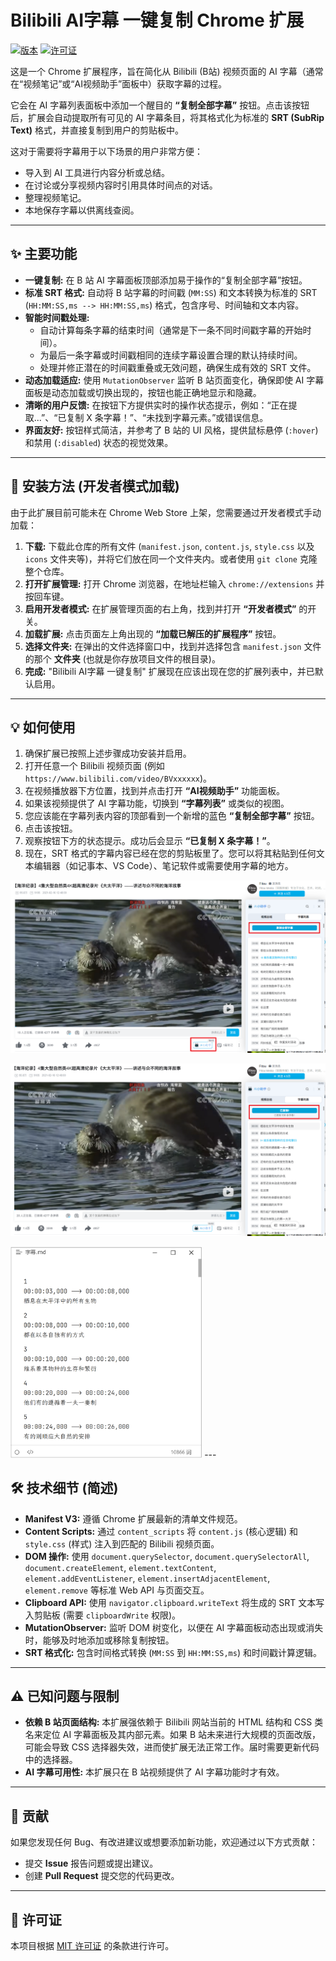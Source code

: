 # Bilibili AI字幕 一键复制 Chrome 扩展

[![版本](https://img.shields.io/badge/版本-1.0.0-blue.svg)](manifest.json)  [![许可证](https://img.shields.io/badge/许可证-MIT-green.svg)](LICENSE)

这是一个 Chrome 扩展程序，旨在简化从 Bilibili (B站) 视频页面的 AI 字幕（通常在“视频笔记”或“AI视频助手”面板中）获取字幕的过程。

它会在 AI 字幕列表面板中添加一个醒目的 **“复制全部字幕”** 按钮。点击该按钮后，扩展会自动提取所有可见的 AI 字幕条目，将其格式化为标准的 **SRT (SubRip Text)** 格式，并直接复制到用户的剪贴板中。

这对于需要将字幕用于以下场景的用户非常方便：

*   导入到 AI 工具进行内容分析或总结。
*   在讨论或分享视频内容时引用具体时间点的对话。
*   整理视频笔记。
*   本地保存字幕以供离线查阅。

---

## ✨ 主要功能

*   **一键复制:** 在 B 站 AI 字幕面板顶部添加易于操作的“复制全部字幕”按钮。
*   **标准 SRT 格式:** 自动将 B 站字幕的时间戳 (`MM:SS`) 和文本转换为标准的 SRT (`HH:MM:SS,ms --> HH:MM:SS,ms`) 格式，包含序号、时间轴和文本内容。
*   **智能时间戳处理:**
    *   自动计算每条字幕的结束时间（通常是下一条不同时间戳字幕的开始时间）。
    *   为最后一条字幕或时间戳相同的连续字幕设置合理的默认持续时间。
    *   处理并修正潜在的时间戳重叠或无效问题，确保生成有效的 SRT 文件。
*   **动态加载适应:** 使用 `MutationObserver` 监听 B 站页面变化，确保即使 AI 字幕面板是动态加载或切换出现的，按钮也能正确地显示和隐藏。
*   **清晰的用户反馈:** 在按钮下方提供实时的操作状态提示，例如：“正在提取...”、“已复制 X 条字幕！”、“未找到字幕元素。”或错误信息。
*   **界面友好:** 按钮样式简洁，并参考了 B 站的 UI 风格，提供鼠标悬停 (`:hover`) 和禁用 (`:disabled`) 状态的视觉效果。

---

## 🚀 安装方法 (开发者模式加载)

由于此扩展目前可能未在 Chrome Web Store 上架，您需要通过开发者模式手动加载：

1.  **下载:** 下载此仓库的所有文件 (`manifest.json`, `content.js`, `style.css` 以及 `icons` 文件夹等)，并将它们放在同一个文件夹内。或者使用 `git clone` 克隆整个仓库。
2.  **打开扩展管理:** 打开 Chrome 浏览器，在地址栏输入 `chrome://extensions` 并按回车键。
3.  **启用开发者模式:** 在扩展管理页面的右上角，找到并打开 **“开发者模式”** 的开关。
4.  **加载扩展:** 点击页面左上角出现的 **“加载已解压的扩展程序”** 按钮。
5.  **选择文件夹:** 在弹出的文件选择窗口中，找到并选择包含 `manifest.json` 文件的那个 **文件夹** (也就是你存放项目文件的根目录)。
6.  **完成:** "Bilibili AI字幕 一键复制" 扩展现在应该出现在您的扩展列表中，并已默认启用。

---

## 💡 如何使用

1.  确保扩展已按照上述步骤成功安装并启用。
2.  打开任意一个 Bilibili 视频页面 (例如 `https://www.bilibili.com/video/BVxxxxxx`)。
3.  在视频播放器下方位置，找到并点击打开 **“AI视频助手”** 功能面板。
4.  如果该视频提供了 AI 字幕功能，切换到 **“字幕列表”** 或类似的视图。
5.  您应该能在字幕列表内容的顶部看到一个新增的蓝色 **“复制全部字幕”** 按钮。
6.  点击该按钮。
7.  观察按钮下方的状态提示。成功后会显示 **“已复制 X 条字幕！”**。
8.  现在，SRT 格式的字幕内容已经在您的剪贴板里了。您可以将其粘贴到任何文本编辑器（如记事本、VS Code）、笔记软件或需要使用字幕的地方。



![image1](/.assets/image1.png)



![image2](/.assets/image2.png)



<img src="/.assets/image3.png" alt="image3" style="zoom: 33%;" />
---



## 🛠️ 技术细节 (简述)

*   **Manifest V3:** 遵循 Chrome 扩展最新的清单文件规范。
*   **Content Scripts:** 通过 `content_scripts` 将 `content.js` (核心逻辑) 和 `style.css` (样式) 注入到匹配的 Bilibili 视频页面。
*   **DOM 操作:** 使用 `document.querySelector`, `document.querySelectorAll`, `document.createElement`, `element.textContent`, `element.addEventListener`, `element.insertAdjacentElement`, `element.remove` 等标准 Web API 与页面交互。
*   **Clipboard API:** 使用 `navigator.clipboard.writeText` 将生成的 SRT 文本写入剪贴板 (需要 `clipboardWrite` 权限)。
*   **MutationObserver:** 监听 DOM 树变化，以便在 AI 字幕面板动态出现或消失时，能够及时地添加或移除复制按钮。
*   **SRT 格式化:** 包含时间格式转换 (`MM:SS` 到 `HH:MM:SS,ms`) 和时间戳计算逻辑。

---

## ⚠️ 已知问题与限制

*   **依赖 B 站页面结构:** 本扩展强依赖于 Bilibili 网站当前的 HTML 结构和 CSS 类名来定位 AI 字幕面板及其内部元素。如果 B 站未来进行大规模的页面改版，可能会导致 CSS 选择器失效，进而使扩展无法正常工作。届时需要更新代码中的选择器。
*   **AI 字幕可用性:** 本扩展只在 B 站视频提供了 AI 字幕功能时才有效。

---

## 🤝 贡献

如果您发现任何 Bug、有改进建议或想要添加新功能，欢迎通过以下方式贡献：

*   提交 **Issue** 报告问题或提出建议。
*   创建 **Pull Request** 提交您的代码更改。

---

## 📄 许可证

本项目根据 [MIT 许可证](LICENSE) 的条款进行许可。
